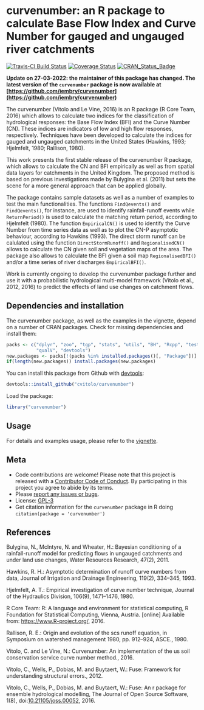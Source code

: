 
curvenumber: an R package to calculate Base Flow Index and Curve Number for gauged and ungauged river catchments
================================================================================================================

<!-- Edit the README.Rmd only!!! The README.md is generated automatically from README.Rmd. -->
[![Travis-CI Build Status](https://travis-ci.org/cvitolo/curvenumber.svg?branch=master)](https://travis-ci.org/cvitolo/curvenumber) [![Coverage Status](https://img.shields.io/codecov/c/github/cvitolo/curvenumber/master.svg)](https://codecov.io/github/cvitolo/curvenumber?branch=master) [![CRAN\_Status\_Badge](http://www.r-pkg.org/badges/version/curvenumber)](https://cran.r-project.org/package=curvenumber)

**Update on 27-03-2022: the maintainer of this package has changed. The latest version of the `curvenumber` package is now available at [https://github.com/iembry/curvenumber](https://github.com/iembry/curvenumber)**

The curvenumber (Vitolo and Le Vine, 2016) is an R package (R Core Team, 2016) which allows to calculate two indices for the classification of hydrological responses: the Base Flow Index (BFI) and the Curve Number (CN). These indices are indicators of low and high flow responses, respectively. Techniques have been developed to calculate the indices for gauged and ungauged catchments in the United States (Hawkins, 1993; Hjelmfelt, 1980; Rallison, 1980).

This work presents the first stable release of the curvenumber R package, which allows to calculate the CN and BFI empirically as well as from spatial data layers for catchments in the United Kingdom. The proposed method is based on previous investigations made by Bulygina et al. (2011) but sets the scene for a more general approach that can be applied globally.

The package contains sample datasets as well as a number of examples to test the main functionalities. The functions `FindQevents()` and `FindQevents()`, for instance, are used to identify rainfall-runoff events while `ReturnPeriod()` is used to calculate the matching return period, according to Hjelmfelt (1980). The function `EmpiricalCN()` is used to identify the Curve Number from time series data as well as to plot the CN-P asymptotic behaviour, according to Hawkins (1993). The direct storm runoff can be calulated using the function `DirectStormRunoff()` and `RegionalisedCN()` allows to calculate the CN given soil and vegetation maps of the area. The package also allows to calculate the BFI given a soil map `RegionalisedBFI()` and/or a time series of river discharges `EmpiricalBFI()`.

Work is currently ongoing to develop the curvenumber package further and use it with a probabilistic hydrological multi-model framework (Vitolo et al., 2012, 2016) to predict the effects of land use changes on catchment flows.

Dependencies and installation
-----------------------------

The curvenumber package, as well as the examples in the vignette, depend on a number of CRAN packages. Check for missing dependencies and install them:

``` r
packs <- c("dplyr", "zoo", "tgp", "stats", "utils", "BH", "Rcpp", "testthat",
           "qualV", "devtools")
new.packages <- packs[!(packs %in% installed.packages()[, "Package"])]
if(length(new.packages)) install.packages(new.packages)
```

You can install this package from Github with [devtools](https://github.com/hadley/devtools):

``` r
devtools::install_github("cvitolo/curvenumber")
```

Load the package:

``` r
library("curvenumber")
```

Usage
-----

For details and examples usage, please refer to the [vignette](vignettes/curvenumber-vignette.Rmd).

Meta
----

-   Code contributions are welcome! Please note that this project is released with a [Contributor Code of Conduct](CONDUCT.md). By participating in this project you agree to abide by its terms.
-   Please [report any issues or bugs](https://github.com/cvitolo/curvenumber/issues).
-   License: [GPL-3](https://opensource.org/licenses/GPL-3.0)
-   Get citation information for the `curvenumber` package in R doing `citation(package = 'curvenumber')`

References
----------

Bulygina, N., McIntyre, N. and Wheater, H.: Bayesian conditioning of a rainfall-runoff model for predicting flows in ungauged catchments and under land use changes, Water Resources Research, 47(2), 2011.

Hawkins, R. H.: Asymptotic determination of runoff curve numbers from data, Journal of Irrigation and Drainage Engineering, 119(2), 334–345, 1993.

Hjelmfelt, A. T.: Empirical investigation of curve number technique, Journal of the Hydraulics Division, 106(9), 1471–1476, 1980.

R Core Team: R: A language and environment for statistical computing, R Foundation for Statistical Computing, Vienna, Austria. \[online\] Available from: <https://www.R-project.org/>, 2016.

Rallison, R. E.: Origin and evolution of the scs runoff equation, in Symposium on watershed management 1980, pp. 912–924, ASCE., 1980.

Vitolo, C. and Le Vine, N.: Curvenumber: An implementation of the us soil conservation service curve number method., 2016.

Vitolo, C., Wells, P., Dobias, M. and Buytaert, W.: Fuse: Framework for understanding structural errors., 2012.

Vitolo, C., Wells, P., Dobias, M. and Buytaert, W.: Fuse: An r package for ensemble hydrological modelling, The Journal of Open Source Software, 1(8), doi:[10.21105/joss.00052](https://doi.org/10.21105/joss.00052), 2016.
